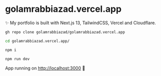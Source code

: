 # golamrabbiazad.vercel.app

✨ My portfolio is built with Next.js 13, TailwindCSS, Vercel and Cloudflare.

```bash
gh repo clone golamrabbiazad/golamrabbiazad.vercel.app

cd golamrabbiazad.vercel.app/

npm i

npm run dev
```

App running on [http://localhost:3000](http://localhost:3000/) 🥳
